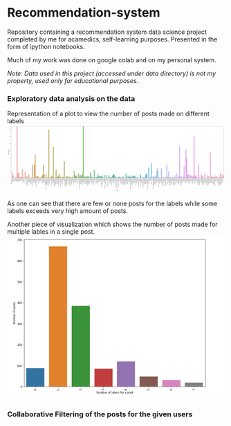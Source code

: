 # Recommendation-system
<div>
  Repository containing a recommendation system data science project completed 
  by me for acamedics, self-learning purposes. Presented in the form of ipython notebooks.
</div>

Much of my work was done on google colab and on my personal system.

<i>
  Note: Data used in this project (accessed under data directory) is not my property, used only for educational purposes.
</i>

<div>
  <h3>Exploratory data analysis on the data</h3>
  Representation of a plot to view the number of posts made on different labels
  <img src="https://github.com/JM-Rishav/Recommendation-system/blob/main/Posts_vs_label.png">
  
  As one can see that there are few or none posts for the labels while some labels exceeds very high amount of posts.
  
  
  Another piece of visualization which shows the number of posts made for multiple lables in a single post.
  <img src="https://github.com/JM-Rishav/Recommendation-system/blob/v0.1/Labels_for_post.png">
  </div>  

<div>
  <h3>Collaborative Filtering of the posts for the given users</h3>
  
  
</div>  
